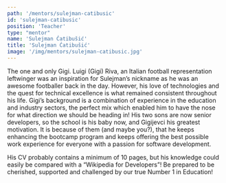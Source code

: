 ```yaml
---
path: '/mentors/sulejman-catibusic'
id: 'sulejman-catibusic'
position: 'Teacher'
type: "mentor"
name: 'Sulejman Ćatibušić'
title: 'Sulejman Ćatibušić'
image: '/img/mentors/sulejman-catibusic.jpg'
---
```


The one and only Gigi. Luigi (Gigi) Riva, an Italian football representation leftwinger was an inspiration for Sulejman’s nickname as he was an awesome footballer back in the day. However, his love of technologies and the quest for technical excellence is what remained consistent throughout his life.  Gigi’s background is a combination of experience in the education and industry sectors, the perfect mix which enabled him to have the nose for what direction we should be heading in! His two sons are now senior developers, so the school is his baby now, and Gigijevci his greatest motivation. It is because of them (and maybe you?),  that he keeps enhancing the bootcamp program and keeps offering the best possible work experience for everyone with a passion for software development.

His CV probably contains a minimum of 10 pages, but his knowledge could easily be compared with a “Wikipedia for Developers”! Be prepared to be cherished, supported and challenged by our true Number 1 in Education!
